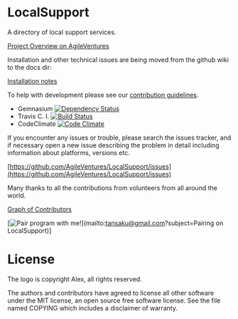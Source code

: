 LocalSupport
============

A directory of local support services. 

[Project Overview on AgileVentures](http://www.agileventures.org/projects/localsupport/documents/project-overview-localsupport)

Installation and other technical issues are being moved from the github wiki to the docs dir:

[Installation notes](https://github.com/AgileVentures/LocalSupport/blob/develop/docs/installation.md#installation)

To help with development please see our [contribution guidelines](CONTRIBUTING.md).

* Gemnasium [![Dependency Status](https://gemnasium.com/AgileVentures/LocalSupport.svg)](https://gemnasium.com/AgileVentures/LocalSupport)
* Travis C. I. [![Build Status](https://travis-ci.org/AgileVentures/LocalSupport.png)](https://travis-ci.org/AgileVentures/LocalSupport)
* CodeClimate [![Code Climate](https://codeclimate.com/github/AgileVentures/LocalSupport.png)](https://codeclimate.com/github/AgileVentures/LocalSupport)

If you encounter any issues or trouble, please search the issues tracker, and if necessary open a new issue describing the problem in detail including information about platforms, versions etc. 

[https://github.com/AgileVentures/LocalSupport/issues](https://github.com/AgileVentures/LocalSupport/issues)

Many thanks to all the contributions from volunteers from all around the world.

[Graph of Contributors](https://github.com/AgileVentures/LocalSupport/contributors)

[![Pair program with me!](http://pairprogramwith.me/badge.png)](mailto:tansaku@gmail.com?subject=Pairing on LocalSupport)]

License
=======

The logo is copyright Alex, all rights reserved.

The authors and contributors have agreed to license all other software
under the MIT license, an open source free software license. See the
file named COPYING which includes a disclaimer of warranty.
